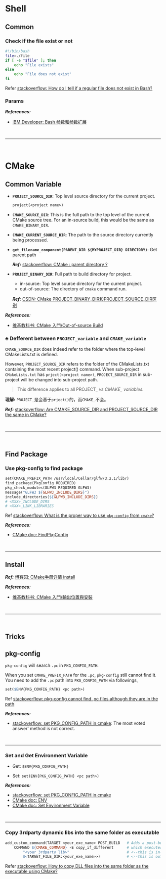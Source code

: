 # Shell

## Common

### Check if the file exist or not

```bash
#!/bin/bash
file=./file
if [ -e "$file" ]; then
    echo "File exists"
else
    echo "File does not exist"
fi
```

Refer [stackoverflow: How do I tell if a regular file does not exist in Bash?][stackoverflow: How do I tell if a regular file does not exist in Bash?]

[stackoverflow: How do I tell if a regular file does not exist in Bash?]: https://stackoverflow.com/questions/638975/how-do-i-tell-if-a-regular-file-does-not-exist-in-bash

### Params

***References:***

- [IBM Developer: Bash 参数和参数扩展](https://www.ibm.com/developerworks/cn/linux/l-bash-parameters.html)

<!--  -->
<br>

***

<br>
<!--  -->

# CMake

## Common Variable

- **`PROJECT_SOURCE_DIR`**: Top level source directory for the current project.

    ```makefile
    project(<project name>)
    ```

- **`CMAKE_SOURCE_DIR`**: This is the full path to the top level of the current CMake source tree. For an in-source build, this would be the same as `CMAKE_BINARY_DIR`.

- **`CMAKE_CURRENT_SOURCE_DIR`**: The path to the source directory currently being processed.

- **`get_filename_component(PARENT_DIR ${MYPROJECT_DIR} DIRECTORY)`**: Get parent path

    ***Ref:*** [stackoverflow: CMake : parent directory ?](https://stackoverflow.com/questions/7035734/cmake-parent-directory)

- **`PROJECT_BINARY_DIR`**: Full path to build directory for project.

    - in-source: Top level source directory for the current project.
    - out-of-source: The directory of `cmake` command run.

    ***Ref:*** [CSDN: CMake PROJECT_BINARY_DIR和PROJECT_SOURCE_DIR区别](https://blog.csdn.net/sukhoi27smk/article/details/46388711)

<!-- - `CMAKE_BINARY_DIR`: The path to the top level of the build tree.
    ```bash
    mkdir build && cd build
    cmake ..
    # ${CMAKE_BINARY_DIR} is build/
    ``` -->

***References:***

- [维基教科书: CMake 入門/Out-of-source Build](https://zh.wikibooks.org/zh/CMake_%E5%85%A5%E9%96%80/Out-of-source_Build)

### &clubs; Defferent between `PROJECT_variable` and `CMAKE_variable`

`CMAKE_SOURCE_DIR` does indeed refer to the folder where the top-level CMakeLists.txt is defined.

However, `PROJECT_SOURCE_DIR` refers to the folder of the CMakeLists.txt containing the most recent project() command. When sub-project `CMakeLists.txt` has `prject(<project name>)`, `PROJECT_SOURCE_DIR` in sub-project will be changed into sub-project path. 

> This difference applies to all PROJECT_<var> vs CMAKE_<var> variables.

**理解:** `PROJECT_`是会基于`prject()`的，而`CMAKE_`不会。

***Ref:*** [stackoverflow: Are CMAKE_SOURCE_DIR and PROJECT_SOURCE_DIR the same in CMake?](https://stackoverflow.com/a/32030551/4636081)

<!--  -->
<br>

***

<br>
<!--  -->

## Find Package

### Use pkg-config to find package

```makefile
set(CMAKE_PREFIX_PATH /usr/local/Cellar/glfw/3.2.1/lib/)
find_package(PkgConfig REQUIRED)
pkg_check_modules(GLFW3 REQUIRED GLFW3)
message("GLFW3 ${GLFW3_INCLUDE_DIRS}")
include_directories(${GLFW3_INCLUDE_DIRS})
# <XXX>_INCLUDE_DIRS
# <XXX>_LINK_LIBRARIES
```

Ref [stackoverflow: What is the proper way to use `pkg-config` from `cmake`?](https://stackoverflow.com/a/29316084)

***References:***

- [CMake doc: FindPkgConfig](https://cmake.org/cmake/help/v3.14/module/FindPkgConfig.html)

<!--  -->
<br>

***
<!--  -->

## Install

***Ref:*** [博客园: CMake手册详情 install](https://www.cnblogs.com/coderfenghc/archive/2012/08/12/2627561.html)

***References:***

- [维基教科书: CMake 入門/輸出位置與安裝](https://zh.wikibooks.org/zh/CMake_%E5%85%A5%E9%96%80/%E8%BC%B8%E5%87%BA%E4%BD%8D%E7%BD%AE%E8%88%87%E5%AE%89%E8%A3%9D)

<!--  -->
<br>

***

<br>
<!--  -->

## Tricks

## pkg-config

`pkg-config` will search `.pc` in `PKG_CONFIG_PATH`.

When you set `CMAKE_PREFIX_PATH` for the `.pc`, `pkg-config` still cannot find it. You need to add the `.pc` path into `PKG_CONFIG_PATH` via followings,

```makefile
set($ENV{PKG_CONFIG_PATH} <pc path>)
```

Ref [stackoverflow: pkg-config cannot find .pc files although they are in the path](https://stackoverflow.com/questions/11303730/pkg-config-cannot-find-pc-files-although-they-are-in-the-path)

***References:***

- [stackoverflow: set PKG_CONFIG_PATH in cmake](https://stackoverflow.com/a/44487317/4636081): The most voted answer' method is not correct.

<!--  -->
<br>

***
<!--  -->

### Set and Get Environment Variable

- Get: `$ENV{PKG_CONFIG_PATH}`

- Set: `set(ENV{PKG_CONFIG_PATH} <pc path>)`

***References:***

- [stackoverflow: set PKG_CONFIG_PATH in cmake](https://stackoverflow.com/a/44487317/4636081)
- [CMake doc: ENV](https://cmake.org/cmake/help/v3.14/variable/ENV.html)
- [CMake doc: Set Environment Variable](https://cmake.org/cmake/help/v3.14/command/set.html#set-environment-variable)

<!--  -->
<br>

***
<!--  -->

### Copy 3rdparty dynamic libs into the same folder as executable

```makefile
add_custom_command(TARGET <your_exe_name> POST_BUILD   # Adds a post-build event to MyTest
    COMMAND ${CMAKE_COMMAND} -E copy_if_different      # which executes "cmake - E copy_if_different..."
        "<your_3rdparty_lib>"                          # <--this is in-file
        $<TARGET_FILE_DIR:<your_exe_name>>)            # <--this is out-file path
```

Refer [stackoverflow: How to copy DLL files into the same folder as the executable using CMake?](https://stackoverflow.com/questions/10671916/how-to-copy-dll-files-into-the-same-folder-as-the-executable-using-cmake)